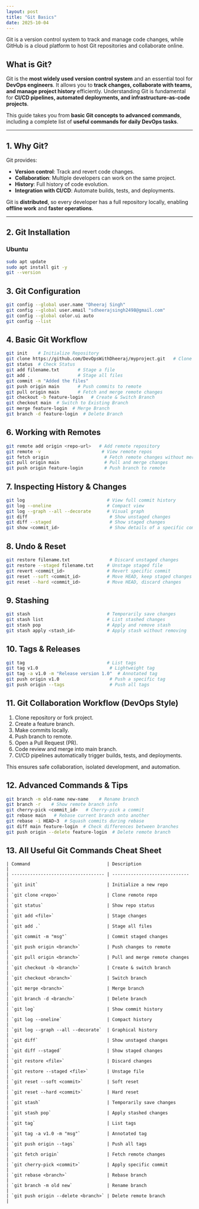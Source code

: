 ```yaml
---
layout: post
title: "Git Basics"
date: 2025-10-04
---
```


Git is a version control system to track and manage code changes, while GitHub is a cloud platform to host Git repositories and collaborate online.


## What is Git?

Git is the **most widely used version control system** and an essential tool for **DevOps engineers**. It allows you to **track changes, collaborate with teams, and manage project history** efficiently. 
Understanding Git is fundamental for **CI/CD pipelines, automated deployments, and infrastructure-as-code projects**.

This guide takes you from **basic Git concepts to advanced commands**, including a complete list of **useful commands for daily DevOps tasks**.

---

## 1. Why Git?

Git provides:

- **Version control**: Track and revert code changes.
- **Collaboration**: Multiple developers can work on the same project.
- **History**: Full history of code evolution.
- **Integration with CI/CD**: Automate builds, tests, and deployments.

Git is **distributed**, so every developer has a full repository locally, enabling **offline work** and **faster operations**.

---

## 2. Git Installation

### Ubuntu
```bash
sudo apt update
sudo apt install git -y
git --version
```
## 3. Git Configuration
```bash
git config --global user.name "Dheeraj Singh"
git config --global user.email "sdheerajsingh2498@gmail.com"
git config --global color.ui auto
git config --list
```

## 4. Basic Git Workflow
```bash
git init    # Initialize Repository
git clone https://github.com/DevOpsWithDheeraj/myproject.git   # Clone Repository
git status  # Check Status
git add filename.txt       # Stage a file
git add .                  # Stage all files
git commit -m "Added the files"
git push origin main       # Push commits to remote
git pull origin main       # Fetch and merge remote changes
git checkout -b feature-login   # Create & Switch Branch
git checkout main  # Switch to Existing Branch
git merge feature-login  # Merge Branch
git branch -d feature-login  # Delete Branch
```
## 6. Working with Remotes
```bash
git remote add origin <repo-url>   # Add remote repository
git remote -v                       # View remote repos
git fetch origin                     # Fetch remote changes without merging
git pull origin main                 # Pull and merge changes
git push origin feature-login        # Push branch to remote
```
## 7. Inspecting History & Changes
```bash
git log                               # View full commit history
git log --oneline                     # Compact view
git log --graph --all --decorate      # Visual graph
git diff                               # Show unstaged changes
git diff --staged                      # Show staged changes
git show <commit_id>                   # Show details of a specific commit
```
## 8. Undo & Reset
```bash
git restore filename.txt               # Discard unstaged changes
git restore --staged filename.txt     # Unstage staged file
git revert <commit_id>                # Revert specific commit
git reset --soft <commit_id>          # Move HEAD, keep staged changes
git reset --hard <commit_id>          # Move HEAD, discard changes
```
## 9. Stashing
```bash
git stash                             # Temporarily save changes
git stash list                        # List stashed changes
git stash pop                         # Apply and remove stash
git stash apply <stash_id>            # Apply stash without removing
```
## 10. Tags & Releases
```bash
git tag                               # List tags
git tag v1.0                           # Lightweight tag
git tag -a v1.0 -m "Release version 1.0"  # Annotated tag
git push origin v1.0                   # Push a specific tag
git push origin --tags                 # Push all tags
```
## 11. Git Collaboration Workflow (DevOps Style)
1. Clone repository or fork project.
2. Create a feature branch.
3. Make commits locally.
4. Push branch to remote.
5. Open a Pull Request (PR).
6. Code review and merge into main branch.
7. CI/CD pipelines automatically trigger builds, tests, and deployments.

This ensures safe collaboration, isolated development, and automation.

## 12. Advanced Commands & Tips
```bash
git branch -m old-name new-name    # Rename branch
git branch -r    # Show remote branch info
git cherry-pick <commit_id>   # Cherry-pick a commit
git rebase main   # Rebase current branch onto another
git rebase -i HEAD~3  # Squash commits during rebase
git diff main feature-login  # Check differences between branches
git push origin --delete feature-login  # Delete remote branch
```

## 13. All Useful Git Commands Cheat Sheet
```
| Command                             | Description                   |
| ----------------------------------- | ----------------------------- |
| `git init`                          | Initialize a new repo         |
| `git clone <repo>`                  | Clone remote repo             |
| `git status`                        | Show repo status              |
| `git add <file>`                    | Stage changes                 |
| `git add .`                         | Stage all files               |
| `git commit -m "msg"`               | Commit staged changes         |
| `git push origin <branch>`          | Push changes to remote        |
| `git pull origin <branch>`          | Pull and merge remote changes |
| `git checkout -b <branch>`          | Create & switch branch        |
| `git checkout <branch>`             | Switch branch                 |
| `git merge <branch>`                | Merge branch                  |
| `git branch -d <branch>`            | Delete branch                 |
| `git log`                           | Show commit history           |
| `git log --oneline`                 | Compact history               |
| `git log --graph --all --decorate`  | Graphical history             |
| `git diff`                          | Show unstaged changes         |
| `git diff --staged`                 | Show staged changes           |
| `git restore <file>`                | Discard changes               |
| `git restore --staged <file>`       | Unstage file                  |
| `git reset --soft <commit>`         | Soft reset                    |
| `git reset --hard <commit>`         | Hard reset                    |
| `git stash`                         | Temporarily save changes      |
| `git stash pop`                     | Apply stashed changes         |
| `git tag`                           | List tags                     |
| `git tag -a v1.0 -m "msg"`          | Annotated tag                 |
| `git push origin --tags`            | Push all tags                 |
| `git fetch origin`                  | Fetch remote changes          |
| `git cherry-pick <commit>`          | Apply specific commit         |
| `git rebase <branch>`               | Rebase branch                 |
| `git branch -m old new`             | Rename branch                 |
| `git push origin --delete <branch>` | Delete remote branch          |
```








